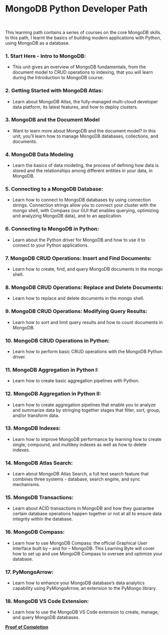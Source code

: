 # MongoDB Python Developer Path

&nbsp;
&nbsp;

This learning path contains a series of courses on the core MongoDB skills. In this path, I learnt the basics of building modern applications with Python, using MongoDB as a database.

### 1. Start Here - Intro to MongoDB:
   - This unit gives an overview of MongoDB fundamentals, from the document model to CRUD operations to indexing, that you will learn during the Introduction to MongoDB course.

### 2. Getting Started with MongoDB **Atlas**:
   - Learn about MongoDB Atlas, the fully-managed multi-cloud developer data platform, its latest features, and how to deploy clusters.

### 3. MongoDB and the **Document Model**
   - Want to learn more about MongoDB and the document model? In this unit, you’ll learn how to manage MongoDB databases, collections, and documents.

### 4. MongoDB **Data Modeling**
   - Learn the basics of data modeling, the process of defining how data is stored and the relationships among different entities in your data, in MongoDB.

### 5. Connecting to a MongoDB Database:
   - Learn how to connect to MongoDB databases by using connection strings. Connection strings allow you to connect your cluster with the mongo shell, with Compass (our GUI that enables querying, optimizing and analyzing MongoDB data), and to an application.

### 6. Connecting to MongoDB in Python:
   - Learn about the Python driver for MongoDB and how to use it to connect to your Python applications.

### 7. MongoDB CRUD Operations: **Insert** and **Find** Documents:
   - Learn how to create, find, and query MongoDB documents in the mongo shell.

### 8. MongoDB CRUD Operations: **Replace** and **Delete** Documents:
   - Learn how to replace and delete documents in the mongo shell.

### 9. MongoDB **CRUD** Operations: **Modifying** Query Results:
   - Learn how to sort and limit query results and how to count documents in MongoDB.

### 10. MongoDB **CRUD** Operations in Python:
   - Learn how to perform basic CRUD operations with the MongoDB Python driver.

### 11. MongoDB **Aggregation** in Python I:
   - Learn how to create basic aggregation pipelines with Python.

### 12. MongoDB **Aggregation** in Python II:
   - Learn how to create aggregation pipelines that enable you to analyze and summarize data by stringing together stages that filter, sort, group, and/or transform data.

### 13. MongoDB **Indexes**:
   - Learn how to improve MongoDB performance by learning how to create single, compound, and multikey indexes as well as how to delete indexes.

### 14. MongoDB **Atlas Search**:
   - Learn about MongoDB Atlas Search, a full text search feature that combines three systems - database, search engine, and sync mechanisms.

### 15. MongoDB **Transactions**:
   - Learn about ACID transactions in MongoDB and how they guarantee certain database operations happen together or not at all to ensure data integrity within the database.

### 16. MongoDB **Compass**:
   - Learn how to use MongoDB Compass: the official Graphical User Interface built by – and for – MongoDB. This Learning Byte will cover how to set up and use MongoDB Compass to oversee and optimize your database.

### 17. **PyMongoArrow**:
   - Learn how to enhance your MongoDB database’s data analytics capability using PyMongoArrow, an extension to the PyMongo library.

### 18. MongoDB **VS Code Extension**:
   - Learn how to use the MongoDB VS Code extension to create, manage, and query MongoDB databases.

**[Proof of Completion](https://github.com/GBlanch/MongoDB-Python-Developer-Path/blob/main/gerry-blanch-MDBtq29j20z4.pdf)**

   

   


   


   

   

   







   


   

   

   







   



   


